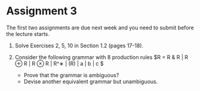# Assignment 3


The first two assignments are due next week and you need to submit before the lecture starts.

1. Solve Exercises 2, 5,  10 in Section 1.2 (pages 17-18).

1. Consider the following grammar with 8 production rules
  $R = R \& R | R ⊕ R | R ⊗ R | R^∗ | (R) | a | b | c $

    - Prove that the grammar is ambiguous?
    - Devise another equivalent grammar but unambiguous.
    
